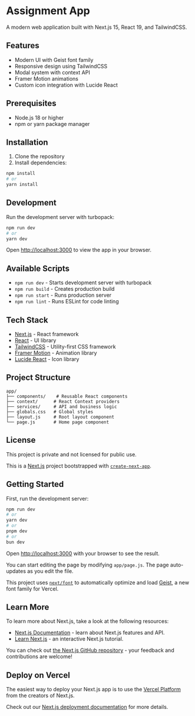 # Assignment App

A modern web application built with Next.js 15, React 19, and TailwindCSS.

## Features

- Modern UI with Geist font family
- Responsive design using TailwindCSS
- Modal system with context API
- Framer Motion animations
- Custom icon integration with Lucide React

## Prerequisites

- Node.js 18 or higher
- npm or yarn package manager

## Installation

1. Clone the repository
2. Install dependencies:

```bash
npm install
# or
yarn install
```

## Development

Run the development server with turbopack:

```bash
npm run dev
# or
yarn dev
```

Open [http://localhost:3000](http://localhost:3000) to view the app in your browser.

## Available Scripts

- `npm run dev` - Starts development server with turbopack
- `npm run build` - Creates production build
- `npm run start` - Runs production server
- `npm run lint` - Runs ESLint for code linting

## Tech Stack

- [Next.js](https://nextjs.org/) - React framework
- [React](https://reactjs.org/) - UI library
- [TailwindCSS](https://tailwindcss.com/) - Utility-first CSS framework
- [Framer Motion](https://www.framer.com/motion/) - Animation library
- [Lucide React](https://lucide.dev/) - Icon library

## Project Structure

```
app/
├── components/    # Reusable React components
├── context/      # React Context providers
├── services/     # API and business logic
├── globals.css   # Global styles
├── layout.js     # Root layout component
└── page.js       # Home page component
```

## License

This project is private and not licensed for public use.

This is a [Next.js](https://nextjs.org) project bootstrapped with [`create-next-app`](https://github.com/vercel/next.js/tree/canary/packages/create-next-app).

## Getting Started

First, run the development server:

```bash
npm run dev
# or
yarn dev
# or
pnpm dev
# or
bun dev
```

Open [http://localhost:3000](http://localhost:3000) with your browser to see the result.

You can start editing the page by modifying `app/page.js`. The page auto-updates as you edit the file.

This project uses [`next/font`](https://nextjs.org/docs/app/building-your-application/optimizing/fonts) to automatically optimize and load [Geist](https://vercel.com/font), a new font family for Vercel.

## Learn More

To learn more about Next.js, take a look at the following resources:

- [Next.js Documentation](https://nextjs.org/docs) - learn about Next.js features and API.
- [Learn Next.js](https://nextjs.org/learn) - an interactive Next.js tutorial.

You can check out [the Next.js GitHub repository](https://github.com/vercel/next.js) - your feedback and contributions are welcome!

## Deploy on Vercel

The easiest way to deploy your Next.js app is to use the [Vercel Platform](https://vercel.com/new?utm_medium=default-template&filter=next.js&utm_source=create-next-app&utm_campaign=create-next-app-readme) from the creators of Next.js.

Check out our [Next.js deployment documentation](https://nextjs.org/docs/app/building-your-application/deploying) for more details.
